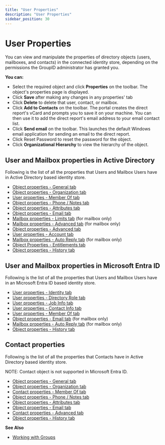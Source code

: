 ```yaml
---
title: "User Properties"
description: "User Properties"
sidebar_position: 30
---
```


# User Properties

You can view and manipulate the properties of directory objects (users, mailboxes, and contacts) in
the connected identity store, depending on the permissions the GroupID administrator has granted
you.

**You can:**

- Select the required object and click **Properties** on the toolbar. The object's properties page
  is displayed.
- Click **Save** after making any changes in any properties' tab
- Click **Delete** to delete that user, contact, or mailbox.
- Click **Add to Contacts** on the toolbar. The portal creates the direct report's vCard and prompts
  you to save it on your machine. You can then use it to add the direct report's email address to
  your email contact list.
- Click **Send email** on the toolbar. This launches the default Windows email application for
  sending an email to the direct report.
- Click Reset Password to reset the password for the object.
- Click **Organizational Hierarchy** to view the hierarchy of the object.

## User and Mailbox properties in Active Directory

Following is the list of all the properties that Users and Mailbox Users have in Active Directory
based identity store.

- [Object properties - General tab](/docs/directorymanager/11.0/portal/user/properties/activedirectory/useroverview/general.md)
- [Object properties - Organization tab](/docs/directorymanager/11.0/portal/user/properties/activedirectory/useroverview/organization.md)
- [User properties - Member Of tab](/docs/directorymanager/11.0/portal/user/properties/activedirectory/useroverview/memberof.md)
- [Object properties - Phone / Notes tab](/docs/directorymanager/11.0/portal/user/properties/activedirectory/useroverview/phonenote.md)
- [Object properties - Attributes tab](/docs/directorymanager/11.0/portal/group/properties/attributes.md)
- [Object properties - Email tab](/docs/directorymanager/11.0/portal/user/properties/activedirectory/useroverview/email.md)
- [Mailbox properties - Limits tab](/docs/directorymanager/11.0/portal/user/properties/activedirectory/mailbox/limits.md)
  (for mailbox only)
- [Mailbox properties - Advanced tab](/docs/directorymanager/11.0/portal/user/properties/activedirectory/mailbox/advanced.md)
  (for mailbox only)
- [Object properties - Advanced tab](/docs/directorymanager/11.0/portal/user/properties/activedirectory/useroverview/advanced.md)
- [User properties - Account tab](/docs/directorymanager/11.0/portal/user/properties/activedirectory/useroverview/account.md)
- [Mailbox properties - Auto Reply tab](/docs/directorymanager/11.0/portal/user/properties/activedirectory/mailbox/autoreply.md)
  (for mailbox only)
- [Object Properties - Entitlements tab](/docs/directorymanager/11.0/portal/user/properties/activedirectory/useroverview/entitlement.md)
- [Object properties - History tab](/docs/directorymanager/11.0/portal/group/properties/history.md)

## User and Mailbox properties in Microsoft Entra ID

Following is the list of all the properties that Users and Mailbox Users have in an Microsoft Entra
ID based identity store.

- [User properties - Identity tab](/docs/directorymanager/11.0/portal/user/properties/azure/identity.md)
- [User properties - Directory Role tab](/docs/directorymanager/11.0/portal/user/properties/azure/directoryrole.md)
- [User properties - Job Info tab](/docs/directorymanager/11.0/portal/user/properties/azure/jobinfo.md)
- [User properties - Contact Info tab](/docs/directorymanager/11.0/portal/user/properties/azure/contactinfo.md)
- [User properties - Member Of tab](/docs/directorymanager/11.0/portal/user/properties/activedirectory/useroverview/memberof.md)
- [Object properties - Email tab](/docs/directorymanager/11.0/portal/user/properties/activedirectory/useroverview/email.md)
  (for mailbox only)
- [Mailbox properties - Auto Reply tab](/docs/directorymanager/11.0/portal/user/properties/activedirectory/mailbox/autoreply.md)
  (for mailbox only)
- [Object properties - History tab](/docs/directorymanager/11.0/portal/group/properties/history.md)

## Contact properties

Following is the list of all the properties that Contacts have in Active Directory based identity
store.

NOTE: Contact object is not supported in Microsoft Entra ID.

- [Object properties - General tab](/docs/directorymanager/11.0/portal/user/properties/activedirectory/useroverview/general.md)
- [Object properties - Organization tab](/docs/directorymanager/11.0/portal/user/properties/activedirectory/useroverview/organization.md)
- [Contact properties - Member Of tab](/docs/directorymanager/11.0/portal/user/properties/activedirectory/contact/memberof.md)
- [Object properties - Phone / Notes tab](/docs/directorymanager/11.0/portal/user/properties/activedirectory/useroverview/phonenote.md)
- [Object properties - Attributes tab](/docs/directorymanager/11.0/portal/group/properties/attributes.md)
- [Object properties - Email tab](/docs/directorymanager/11.0/portal/user/properties/activedirectory/useroverview/email.md)
- [Contact properties - Advanced tab](/docs/directorymanager/11.0/portal/user/properties/activedirectory/contact/advanced.md)
- [Object properties - History tab](/docs/directorymanager/11.0/portal/group/properties/history.md)

**See Also**

- [Working with Groups](/docs/directorymanager/11.0/portal/group/workingwithgroups/workingwithgroups.md)
